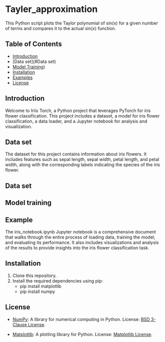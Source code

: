 # Tayler_approximation

This Python script plots the Taylor polynomial of sin(x) for a given number of terms and compares it to the actual sin(x) function.

## Table of Contents

- [Introduction](#introduction)
- [Data set](#Data set)
- [Model Training](model-training))
- [Installation](#installation)
- [Examples](#examples)
- [License](#license)

## Introduction

Welcome to Iriis Torch, a Python project that leverages PyTorch for iris flower classification. This project includes a dataset, a model for iris flower classification, a data loader, and a Jupyter notebook for analysis and visualization.

## Data set

The dataset for this project contains information about iris flowers. It includes features such as sepal length, sepal width, petal length, and petal width, along with the corresponding labels indicating the species of the iris flower.


## Data set

## Model training


## Example 

The iris_notebook.ipynb Jupyter notebook is a comprehensive document that walks through the entire process of loading data, training the model, and evaluating its performance. It also includes visualizations and analysis of the results to provide insights into the iris flower classification task.

## Installation

1. Clone this repository.
2. Install the required dependencies using pip:
    - pip install matplotlib
    - pip install numpy 


## License

- [NumPy](https://numpy.org): A library for numerical computing in Python. License: [BSD 3-Clause License](licenses/LICENSE-numpy.txt).

- [Matplotlib](https://matplotlib.org): A plotting library for Python. License: [Matplotlib License](licenses/LICENSE-matplotlib.txt).



